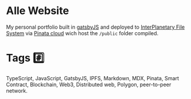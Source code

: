 # Alle Website

My personal portfolio built in [gatsbyJS](https://www.gatsbyjs.com/) and deployed to [InterPlanetary File System](https://ipfs.tech/) via [Pinata cloud](https://www.pinata.cloud/) wich host the <code>/public</code> folder compiled.

# Tags #️⃣

TypeScript, JavaScript, GatsbyJS, IPFS, Markdown, MDX, Pinata, Smart Contract, Blockchain, Web3, Distributed web, Polygon, peer-to-peer network.
